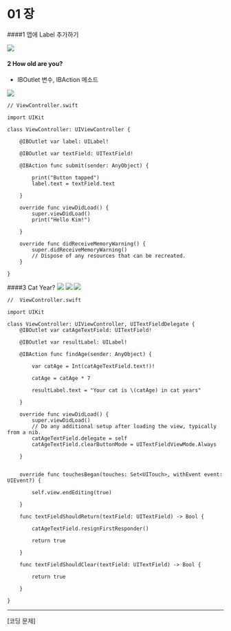 # 01 장

####1 앱에 Label 추가하기

![](1_1.png)

 
#### 2 How old are you? 


* IBOutlet 변수, IBAction 메소드



![](2_1.png)

    // ViewController.swift
    
    import UIKit
    
    class ViewController: UIViewController {
        
        @IBOutlet var label: UILabel!
        
        @IBOutlet var textField: UITextField!
    
        @IBAction func submit(sender: AnyObject) {
            
            print("Button tapped")
            label.text = textField.text
            
        }
        
        override func viewDidLoad() {
            super.viewDidLoad()
            print("Hello Kim!")
            
        }
    
        override func didReceiveMemoryWarning() {
            super.didReceiveMemoryWarning()
            // Dispose of any resources that can be recreated.
        }
    
    }


####3 Cat Year?
![](cat_year_1_1.png)
![](cat_year_2_1.png)
![](cat_year_3_1.png)

    //  ViewController.swift
    
    import UIKit
    
    class ViewController: UIViewController, UITextFieldDelegate {
        @IBOutlet var catAgeTextField: UITextField!
        
        @IBOutlet var resultLabel: UILabel!
        
        @IBAction func findAge(sender: AnyObject) { 
            
            var catAge = Int(catAgeTextField.text!)!
        
            catAge = catAge * 7
            
            resultLabel.text = "Your cat is \(catAge) in cat years"
            
        }
        
        override func viewDidLoad() {
            super.viewDidLoad()
            // Do any additional setup after loading the view, typically from a nib.
            catAgeTextField.delegate = self
            catAgeTextField.clearButtonMode = UITextFieldViewMode.Always
            
        }
    
        
        override func touchesBegan(touches: Set<UITouch>, withEvent event: UIEvent?) {
            
            self.view.endEditing(true)
            
        }
        
        func textFieldShouldReturn(textField: UITextField) -> Bool {
            
            catAgeTextField.resignFirstResponder()
            
            return true
            
        }
        
        func textFieldShouldClear(textField: UITextField) -> Bool {
            
            return true
            
        }
    
    }



---

[코딩 문제]




